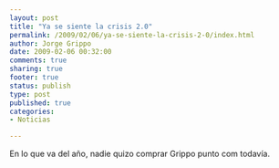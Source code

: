 ```yaml
--- 
layout: post
title: "Ya se siente la crisis 2.0"
permalink: /2009/02/06/ya-se-siente-la-crisis-2-0/index.html
author: Jorge Grippo
date: 2009-02-06 00:32:00
comments: true
sharing: true
footer: true
status: publish
type: post
published: true
categories: 
- Noticias

---
```

<!-- 72 -->
En lo que va del año, nadie quizo comprar Grippo punto com todavía.

